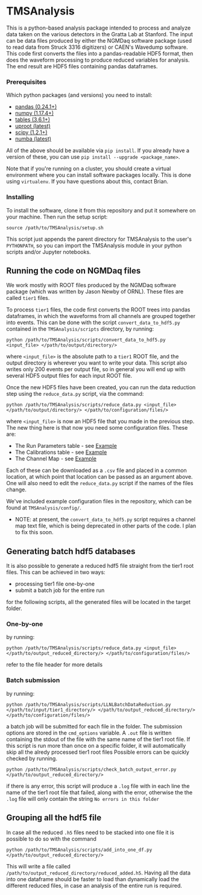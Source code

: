 # TMSAnalysis

This is a python-based analysis package intended to process and 
analyze data taken on the various detectors in the Gratta Lab at 
Stanford. The input can be data files produced by either the NGMDaq
software package (used to read data from Struck 3316 digitizers)
or CAEN's Wavedump software. This code first converts the files into
a pandas-readable HDF5 format, then does the waveform processing to 
produce reduced variables for analysis. The end result are HDF5 files
containing pandas dataframes.

### Prerequisites

Which python packages (and versions) you need to install:

* [pandas (0.24.1+)](https://pandas.pydata.org/docs/)
* [numpy (1.17.4+)](https://numpy.org/)
* [tables (3.6.1+)](https://www.pytables.org/)
* [uproot (latest)](https://github.com/scikit-hep/uproot)
* [scipy (1.2.1+)](https://www.scipy.org/install.html)
* [numba (latest)](http://numba.pydata.org/)

All of the above should be available via `pip install`. If you already have a 
version of these, you can use `pip install --upgrade <package_name>`.

Note that if you're running on a cluster, you should create a virtual environment
where you can install software packages locally. This is done using `virtualenv`. If you
have questions about this, contact Brian.

### Installing

To install the software, clone it from this repository and put it somewhere on your machine.
Then run the setup script: 
```
source /path/to/TMSAnalysis/setup.sh
```
This script just appends the parent directory for TMSAnalysis to the user's `PYTHONPATH`, so
you can import the TMSAnalysis module in your python scripts and/or Jupyter notebooks.


## Running the code on NGMDaq files

We work mostly with ROOT files produced by the NGMDaq software package (which was written 
by Jason Newby of ORNL). These files are called `tier1` files. 

To process `tier1` files, the code first converts the ROOT trees into pandas dataframes,
in which the waveforms from all channels are grouped together into events. This can be done
with the script `convert_data_to_hdf5.py` contained in the `TMSAnalysis/scripts` directory, 
by running:
```
python /path/to/TMSAnalysis/scripts/convert_data_to_hdf5.py <input_file> </path/to/output/directory/>
``` 
where `<input_file>` is the absolute path to a `tier1` ROOT file, and the output directory is wherever 
you want to write your data. This script also writes only 200 events per output file, so in general
you will end up with several HDF5 output files for each input ROOT file. 

Once the new HDF5 files have been created, you can run the data reduction step using the 
`reduce_data.py` script, via the command:
```
python /path/to/TMSAnalysis/scripts/reduce_data.py <input_file> </path/to/output/directory/> </path/to/configuration/files/> 
```
where `<input_file>` is now an HDF5 file that you made in the previous step. The new thing here is that
now you need some configuration files. These are:

* The Run Parameters table - see [Example](https://docs.google.com/spreadsheets/d/1_a5np_45Q3RD28KyxvfwPUAgzYLbc04wWJq26Fh22G4/edit?usp=sharing)
* The Calibrations table - see [Example](https://docs.google.com/spreadsheets/d/1rXRXEe0IBWPgIpwmnd8P4OAsJjiRXsxcnnTBvuM9l0Q/edit?usp=sharing)
* The Channel Map - see [Example](https://docs.google.com/spreadsheets/d/1kfQ1g7JiRv8LEUFZ-IhzWiNHxBoyt0SbndU7X9NW9io/edit?usp=sharing)

Each of these can be downloaded as a `.csv` file and placed in a common location, at which point that location can be
passed as an argument above. One will also need to edit the `reduce_data.py` script if the names of the files change.

We've included example configuration files in the repository, which can be found at `TMSAnalysis/config/`.

* NOTE: at present, the `convert_data_to_hdf5.py` script requires a channel map text file, which is 
being deprecated in other parts of the code. I plan to fix this soon.


## Generating batch hdf5 databases

It is also possible to generate a reduced hdf5 file straight from the tier1 root files. This can be achieved in two ways:

* processing tier1 file one-by-one
* submit a batch job for the entire run

for the following scripts, all the generated files will be located in the target folder.

### One-by-one

by running:
```
python /path/to/TMSAnalysis/scripts/reduce_data.py <input_file> </path/to/output_reduced_directory/> </path/to/configuration/files/>
```
refer to the file header for more details

### Batch submission
by running:
```
python /path/to/TMSAnalysis/scripts/LLNLBatchDataReduction.py </path/to/input/tier1_directory/> </path/to/output_reduced_directory/> </path/to/configuration/files/>
```
a batch job will be submitted for each file in the folder. The submission options are stored in the `cmd_options` variable. A `.out`
file is written containing the stdout of the file with the same name of the tier1 root file. If this script is run more than once on
a specific folder, it will automatically skip all the alredy processed tier1 root files
Possible errors can be quickly checked by running.
```
python /path/to/TMSAnalysis/scripts/check_batch_output_error.py </path/to/output_reduced_directory/>
```
if there is any error, this script will produce a `.log` file with in each line the name of the tier1 root file that failed,
along with the error, otherwise the the `.log` file will only contain the string `No errors in this folder`

## Grouping all the hdf5 file

In case all the reduced `.h5` files need to be stacked into one file it is possible to do so with the command
```
python /path/to/TMSAnalysis/scripts/add_into_one_df.py </path/to/output_reduced_directory/>
```
This will write a file called `/path/to/output_reduced_directory/reduced_added.h5`. Having all the data into one dataframe should be faster to load
than dynamically load the different reduced files, in case an analysis of the entire run is required.
